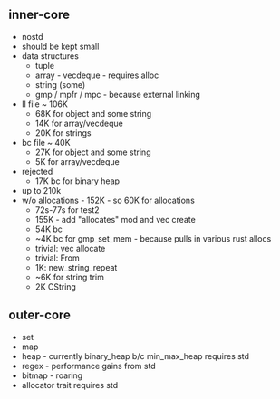 ## inner-core

- nostd
- should be kept small
- data structures
  - tuple
  - array - vecdeque - requires alloc
  - string (some)
  - gmp / mpfr / mpc - because external linking
- ll file ~ 106K
  - 68K for object and some string
  - 14K for array/vecdeque
  - 20K for strings
- bc file ~ 40K
  - 27K for object and some string
  - 5K for array/vecdeque
- rejected
  - 17K bc for binary heap
- up to 210k
- w/o allocations - 152K - so 60K for allocations
    - 72s-77s for test2 
    - 155K - add "allocates" mod and vec create
    - 54K bc
    - ~4K bc for gmp_set_mem - because pulls in various rust allocs
    - trivial: vec allocate
    - trivial: From<string>
    - 1K: new_string_repeat
    - ~6K for string trim
    - 2K CString

## outer-core
  - set
  - map
  - heap - currently binary_heap b/c min_max_heap requires std
  - regex - performance gains from std
  - bitmap - roaring
  - allocator trait requires std